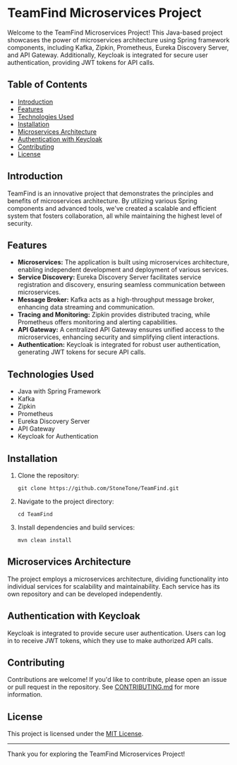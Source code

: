 # TeamFind Microservices Project

Welcome to the TeamFind Microservices Project! This Java-based project showcases the power of microservices architecture using Spring framework components, including Kafka, Zipkin, Prometheus, Eureka Discovery Server, and API Gateway. Additionally, Keycloak is integrated for secure user authentication, providing JWT tokens for API calls.

## Table of Contents

- [Introduction](#introduction)
- [Features](#features)
- [Technologies Used](#technologies-used)
- [Installation](#installation)
- [Microservices Architecture](#microservices-architecture)
- [Authentication with Keycloak](#authentication-with-keycloak)
- [Contributing](#contributing)
- [License](#license)

## Introduction

TeamFind is an innovative project that demonstrates the principles and benefits of microservices architecture. By utilizing various Spring components and advanced tools, we've created a scalable and efficient system that fosters collaboration, all while maintaining the highest level of security.

## Features

- **Microservices:** The application is built using microservices architecture, enabling independent development and deployment of various services.
- **Service Discovery:** Eureka Discovery Server facilitates service registration and discovery, ensuring seamless communication between microservices.
- **Message Broker:** Kafka acts as a high-throughput message broker, enhancing data streaming and communication.
- **Tracing and Monitoring:** Zipkin provides distributed tracing, while Prometheus offers monitoring and alerting capabilities.
- **API Gateway:** A centralized API Gateway ensures unified access to the microservices, enhancing security and simplifying client interactions.
- **Authentication:** Keycloak is integrated for robust user authentication, generating JWT tokens for secure API calls.

## Technologies Used

- Java with Spring Framework
- Kafka
- Zipkin
- Prometheus
- Eureka Discovery Server
- API Gateway
- Keycloak for Authentication

## Installation

1. Clone the repository:
   ```
   git clone https://github.com/StoneTone/TeamFind.git
   ```

2. Navigate to the project directory:
   ```
   cd TeamFind
   ```

3. Install dependencies and build services:
   ```
   mvn clean install
   ```


## Microservices Architecture

The project employs a microservices architecture, dividing functionality into individual services for scalability and maintainability. Each service has its own repository and can be developed independently.

## Authentication with Keycloak

Keycloak is integrated to provide secure user authentication. Users can log in to receive JWT tokens, which they use to make authorized API calls.

## Contributing

Contributions are welcome! If you'd like to contribute, please open an issue or pull request in the repository. See [CONTRIBUTING.md](CONTRIBUTING.md) for more information.

## License

This project is licensed under the [MIT License](LICENSE).

---

Thank you for exploring the TeamFind Microservices Project!
